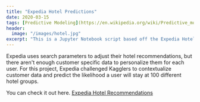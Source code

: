 ```yaml
---
title: "Expedia Hotel Predictions"
date: 2020-03-15
tags: [Predictive Modeling](https://en.wikipedia.org/wiki/Predictive_modelling)
header:
  image: "/images/hotel.jpg"
excerpt: "This is a Jupyter Notebook script based off the Expedia Hotel Recommendation contest originally listed on Kaggle."
---
```


Expedia uses search parameters to adjust their hotel recommendations, but there aren't enough customer specific data to personalize them for each user. For this project, Expedia challenged Kagglers to contextualize customer data and predict the likelihood a user will stay at 100 different hotel groups.

You can check it out here. <a href="http://github.com/jdp71/hotel_recommendations" target="_blank">Expedia Hotel Recommendations</a>